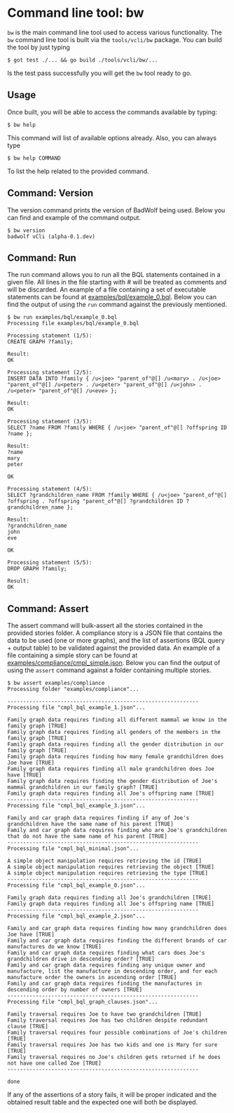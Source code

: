 # Command line tool: bw

`bw` is the main command line tool used to access various functionality.
The `bw` command line tool is built via the `tools/vcli/bw` package. You
can build the tool by just typing

```
$ got test ./... && go build ./tools/vcli/bw/...
```

Is the test pass successfully you will get the `bw` tool ready to go.

## Usage

Once built, you will be able to access the commands available by typing:

```
$ bw help
```

This command will list of available options already. Also, you can always type

```
$ bw help COMMAND
```

To list the help related to the provided command.

## Command: Version

The version command prints the version of BadWolf being used. Below you can
find and example of the command output.

```
$ bw version
badwolf vCli (alpha-0.1.dev)
```

## Command: Run

The run command allows you to run all the BQL statements contained in a
given file. All lines in the file starting with # will be treated as comments
and will be discarded. An example of a file containing a set of executable
statements can be found at
[examples/bql/example_0.bql](../examples/bql/example_0.bql).
Below you can find the output of using the `run` command against the previously mentioned.

```
$ bw run examples/bql/example_0.bql
Processing file examples/bql/example_0.bql

Processing statement (1/5):
CREATE GRAPH ?family;

Result:
OK

Processing statement (2/5):
INSERT DATA INTO ?family { /u<joe> "parent_of"@[] /u<mary> . /u<joe> "parent_of"@[] /u<peter> . /u<peter> "parent_of"@[] /u<john> . /u<peter> "parent_of"@[] /u<eve> };

Result:
OK

Processing statement (3/5):
SELECT ?name FROM ?family WHERE { /u<joe> "parent_of"@[] ?offspring ID ?name };

Result:
?name
mary
peter

OK

Processing statement (4/5):
SELECT ?grandchildren_name FROM ?family WHERE { /u<joe> "parent_of"@[] ?offspring . ?offspring "parent_of"@[] ?grandchildren ID ?grandchildren_name };

Result:
?grandchildren_name
john
eve

OK

Processing statement (5/5):
DROP GRAPH ?family;

Result:
OK

```

## Command: Assert

The assert command will bulk-assert all the stories contained in the provided
stories folder. A compliance story is a JSON file that contains the data
to be used (one or more graphs), and the list of assertions (BQL query +
output table) to be validated against the provided data. An example of a file containing a simple story can be found at
[examples/compliance/cmpl_simple.json](../examples/compliance/cmpl_simple.json).
Below you can find the output of using the `assert` command against a folder
containing multiple stories.

```
$ bw assert examples/compliance
Processing folder "examples/compliance"...

-------------------------------------------------------------
Processing file "cmpl_bql_example_1.json"...

Family graph data requires finding all different mammal we know in the family graph [TRUE]
Family graph data requires finding all genders of the members in the family graph [TRUE]
Family graph data requires finding all the gender distribution in our family graph [TRUE]
Family graph data requires finding how many female grandchildren does Joe have [TRUE]
Family graph data requires finding all male grandchildren does Joe have [TRUE]
Family graph data requires finding the gender distribution of Joe's mammal grandchildren in our family graph? [TRUE]
Family graph data requires finding all Joe's offspring name [TRUE]
-------------------------------------------------------------
Processing file "cmpl_bql_example_3.json"...

Family and car graph data requires finding if any of Joe's grandchildren have the same name of his parent [TRUE]
Family and car graph data requires finding who are Joe's grandchildren that do not have the same name of his parent [TRUE]
-------------------------------------------------------------
Processing file "cmpl_bql_minimal.json"...

A simple object manipulation requires retrieving the id [TRUE]
A simple object manipulation requires retrieving the object [TRUE]
A simple object manipulation requires retrieving the type [TRUE]
-------------------------------------------------------------
Processing file "cmpl_bql_example_0.json"...

Family graph data requires finding all Joe's grandchildren [TRUE]
Family graph data requires finding all Joe's offspring name [TRUE]
-------------------------------------------------------------
Processing file "cmpl_bql_example_2.json"...

Family and car graph data requires finding how many grandchildren does Joe have [TRUE]
Family and car graph data requires finding the different brands of car manufactures do we know [TRUE]
Family and car graph data requires finding what cars does Joe's grandchildren drive in descending order? [TRUE]
Family and car graph data requires finding any unique owner and manufacture, list the manufacture in descending order, and for each manufacture order the owners in ascending order [TRUE]
Family and car graph data requires finding the manufactures in descending order by number of owners [TRUE]
-------------------------------------------------------------
Processing file "cmpl_bql_graph_clauses.json"...

Family traversal requires Joe to have two grandchildren [TRUE]
Family traversal requires Joe has two children despite redundant clause [TRUE]
Family traversal requires four possible combinations of Joe's children [TRUE]
Family traversal requires Joe has two kids and one is Mary for sure [TRUE]
Family traversal requires no Joe's children gets returned if he does not have one called Zoe [TRUE]
-------------------------------------------------------------

done
```

If any of the assertions of a story fails, it will be proper indicated and the
obtained result table and the expected one will both be displayed.
